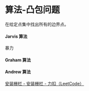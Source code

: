 # 算法-凸包问题


<!--more-->

在给定点集中找出所有的边界点。

#### Jarvis 算法

暴力

#### Graham 算法

#### Andrew 算法

[安装栅栏 - 安装栅栏 - 力扣（LeetCode）](https://leetcode-cn.com/problems/erect-the-fence/solution/an-zhuang-zha-lan-by-leetcode-solution-75s3/)

